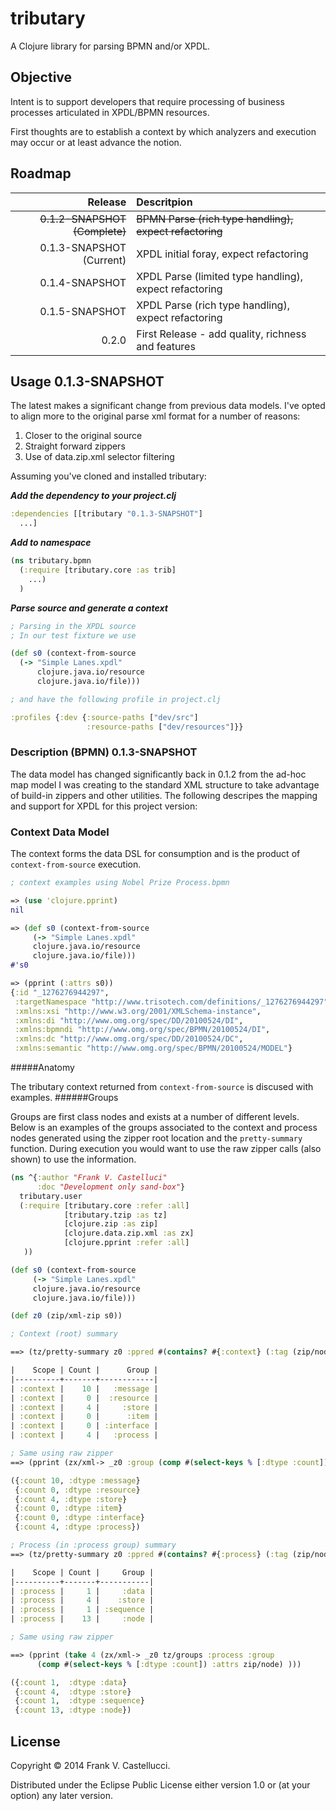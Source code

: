 # tributary

A Clojure library for parsing BPMN and/or XPDL.

## Objective

Intent is to support developers that require processing of business processes articulated in XPDL/BPMN resources.

First thoughts are to establish a context by which analyzers and execution may occur or at least advance the notion.

## Roadmap

| Release | Descritpion |
| -------: | :----------- |
|~~0.1.2-SNAPSHOT (Complete)~~  | ~~BPMN Parse (rich type handling), expect refactoring~~ |
| 0.1.3-SNAPSHOT (Current)   | XPDL initial foray, expect refactoring |
| 0.1.4-SNAPSHOT   | XPDL Parse (limited type handling), expect refactoring |
| 0.1.5-SNAPSHOT   | XPDL Parse (rich type handling), expect refactoring |
| 0.2.0            | First Release - add quality, richness and features |


## Usage 0.1.3-SNAPSHOT
The latest makes a significant change from previous data models. I've opted to align more to the original parse xml format for a number of reasons:

1. Closer to the original source
2. Straight forward zippers
3. Use of data.zip.xml selector filtering


Assuming you've cloned and installed tributary:

___Add the dependency to your project.clj___

````clojure
:dependencies [[tributary "0.1.3-SNAPSHOT"]
  ...]
````
___Add to namespace___
````clojure
(ns tributary.bpmn
  (:require [tributary.core :as trib]
    ...)
  )
````
___Parse source and generate a context___
````clojure
; Parsing in the XPDL source
; In our test fixture we use

(def s0 (context-from-source
  (-> "Simple Lanes.xpdl"
      clojure.java.io/resource
      clojure.java.io/file)))

; and have the following profile in project.clj

:profiles {:dev {:source-paths ["dev/src"]
                 :resource-paths ["dev/resources"]}}
````

### Description (BPMN) 0.1.3-SNAPSHOT

The data model has changed significantly back in 0.1.2 from the ad-hoc map model I was creating to the standard XML structure to take advantage of build-in zippers and other utilities. The following descripes the mapping and support for XPDL for this project version:

### Context Data Model

The context forms the data DSL for consumption and is the product of `context-from-source` execution.

````clojure
; context examples using Nobel Prize Process.bpmn

=> (use 'clojure.pprint)
nil

=> (def s0 (context-from-source
     (-> "Simple Lanes.xpdl"
     clojure.java.io/resource
     clojure.java.io/file)))
#'s0

=> (pprint (:attrs s0))
{:id "_1276276944297",
 :targetNamespace "http://www.trisotech.com/definitions/_1276276944297",
 :xmlns:xsi "http://www.w3.org/2001/XMLSchema-instance",
 :xmlns:di "http://www.omg.org/spec/DD/20100524/DI",
 :xmlns:bpmndi "http://www.omg.org/spec/BPMN/20100524/DI",
 :xmlns:dc "http://www.omg.org/spec/DD/20100524/DC",
 :xmlns:semantic "http://www.omg.org/spec/BPMN/20100524/MODEL"}
````
#####Anatomy

The tributary context returned from `context-from-source` is discused with examples.
######Groups

Groups are first class nodes and exists at a number of different levels. Below is an examples of the groups associated to the context and process nodes generated using the zipper root location and the `pretty-summary` function. During execution you would want to use the raw zipper calls (also shown) to use the information.


````clojure
(ns ^{:author "Frank V. Castelluci"
      :doc "Development only sand-box"}
  tributary.user
  (:require [tributary.core :refer :all]
            [tributary.tzip :as tz]
            [clojure.zip :as zip]
            [clojure.data.zip.xml :as zx]
            [clojure.pprint :refer :all]
   ))

(def s0 (context-from-source
     (-> "Simple Lanes.xpdl"
     clojure.java.io/resource
     clojure.java.io/file)))

(def z0 (zip/xml-zip s0))

; Context (root) summary

==> (tz/pretty-summary z0 :ppred #(contains? #{:context} (:tag (zip/node %))))

|    Scope | Count |      Group |
|----------+-------+------------|
| :context |    10 |   :message |
| :context |     0 |  :resource |
| :context |     4 |     :store |
| :context |     0 |      :item |
| :context |     0 | :interface |
| :context |     4 |   :process |

; Same using raw zipper
==> (pprint (zx/xml-> _z0 :group (comp #(select-keys % [:dtype :count]) :attrs zip/node)))

({:count 10, :dtype :message}
 {:count 0, :dtype :resource}
 {:count 4, :dtype :store}
 {:count 0, :dtype :item}
 {:count 0, :dtype :interface}
 {:count 4, :dtype :process})

; Process (in :process group) summary
==> (tz/pretty-summary z0 :ppred #(contains? #{:process} (:tag (zip/node %))))

|    Scope | Count |     Group |
|----------+-------+-----------|
| :process |     1 |     :data |
| :process |     4 |    :store |
| :process |     1 | :sequence |
| :process |    13 |     :node |

; Same using raw zipper

==> (pprint (take 4 (zx/xml-> _z0 tz/groups :process :group
      (comp #(select-keys % [:dtype :count]) :attrs zip/node) )))

({:count 1,  :dtype :data}
 {:count 4,  :dtype :store}
 {:count 1,  :dtype :sequence}
 {:count 13, :dtype :node})

````



## License

Copyright © 2014 Frank V. Castellucci.

Distributed under the Eclipse Public License either version 1.0 or (at
your option) any later version.
